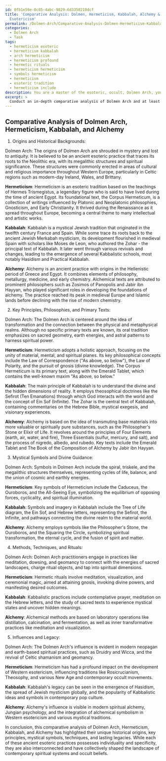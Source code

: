 ```yaml
---
id: 0fb1e59e-0c85-4abc-9829-6d3350210dcf
title: 'Comparative Analysis: Dolmen, Hermeticism, Kabbalah, Alchemy & Legacy in Western
  Esotericism'
permalink: /Dolmen-Arch/Comparative-Analysis-Dolmen-Hermeticism-Kabbalah-Alchemy-Legacy-in-Western-Esotericism/
categories:
  - Dolmen Arch
  - Task
tags:
  - hermeticism esoteric
  - hermeticism kabbalah
  - arch hermeticism
  - hermeticism profound
  - hermetic rituals
  - hermeticism hermeticism
  - symbols hermeticism
  - hermeticism
  - esoteric tradition
  - hermeticism include
description: You are a master of the esoteric, occult, Dolmen Arch, you complete tasks to the absolute best of your ability, no matter if you think you were not trained to do the task specifically, you will attempt to do it anyways, since you have performed the tasks you are given with great mastery, accuracy, and deep understanding of what is requested. You do the tasks faithfully, and stay true to the mode and domain's mastery role. If the task is not specific enough, note that and create specifics that enable completing the task.
excerpt: >
  Conduct an in-depth comparative analysis of Dolmen Arch and at least three other ancient esoteric practices, such as Hermeticism, Kabbalah, and Alchemy, by considering the following aspects: \n1. The origins and historical backgrounds of each practice, specifically focusing on the locations and cultures tied to their development.\n2. The key principles, philosophies, and primary texts associated with each esoteric practice, and identify any similarities or differences in their core beliefs.\n3. The use of mystical symbols and divine guidance in the context of each system, including the significance and interpretations of their specific imagery.\n4. The specific methods, techniques, and rituals performed in each practice, comparing the intricacies and nuances of the practices involved.\n5. The influence and legacy of each practice on contemporary spiritual systems, including their specific impact on the evolution of modern occult beliefs and practices.\n6. Present your findings in a detailed report, substantiating your analysis with examples and references to primary and secondary sources on the topic.
---
```


## Comparative Analysis of Dolmen Arch, Hermeticism, Kabbalah, and Alchemy

1. Origins and Historical Backgrounds:

Dolmen Arch:
The origins of Dolmen Arch are shrouded in mystery and lost to antiquity. It is believed to be an ancient esoteric practice that traces its roots to the Neolithic era, with its megalithic structures and spiritual significance. These structures were commonly erected in areas of cultural and religious importance throughout Western Europe, particularly in Celtic regions such as modern-day Ireland, Wales, and Brittany.

**Hermeticism**:
Hermeticism is an esoteric tradition based on the teachings of Hermes Trismegistus, a legendary figure who is said to have lived during the time of ancient Egypt. Its foundational text, the Corpus Hermeticum, is a collection of writings influenced by Platonic and Neoplatonic philosophies, Gnosticism, and Early Christianity. It thrived during the Renaissance as it spread throughout Europe, becoming a central theme to many intellectual and artistic works.

**Kabbalah**:
Kabbalah is a mystical Jewish tradition that originated in the twelfth century France and Spain. While some trace its roots back to the ancient Jewish Merkabah mysticism, its development flourished in medieval Spain with scholars like Moses de Leon, who authored the Zohar - the principal text of Kabbalah. It later went through various revivals and changes, leading to the emergence of several Kabbalistic schools, most notably Hasidism and Practical Kabbalah.

**Alchemy**:
Alchemy is an ancient practice with origins in the Hellenistic period of Greece and Egypt. It combines elements of philosophy, metallurgy, medicine, and early chemistry. Alchemical texts are attributed to prominent philosophers such as Zosimos of Panopolis and Jabir ibn Hayyan, who played significant roles in developing the foundations of alchemy. The practice reached its peak in medieval Europe and Islamic lands before declining with the rise of modern chemistry.

2. Key Principles, Philosophies, and Primary Texts:

Dolmen Arch:
The Dolmen Arch is centered around the idea of transformation and the connection between the physical and metaphysical realms. Although no specific primary texts are known, its oral tradition emphasizes on sacred geometry, earth energies, and astral patterns to harness spiritual power.

**Hermeticism**:
Hermeticism adopts a holistic approach, focusing on the unity of material, mental, and spiritual planes. Its key philosophical concepts include the Law of Correspondence ("As above, so below"), the Law of Polarity, and the pursuit of gnosis (divine knowledge). The Corpus Hermeticum is its primary text, along with the Emerald Tablet, which contains the well-known maxim "As above, so below."

**Kabbalah**:
The main principle of Kabbalah is to understand the divine and the hidden dimensions of reality. It employs theosophical doctrines like the Sefirot (Ten Emanations) through which God interacts with the world and the concept of Ein Sof (Infinite). The Zohar is the central text of Kabbalah, containing commentaries on the Hebrew Bible, mystical exegesis, and visionary experiences.

**Alchemy**:
Alchemy is based on the idea of transmuting base materials into more valuable or spiritually pure substances, such as the Philosopher's Stone or Elixir of Life. It revolves around the principles of Four Elements (earth, air, water, and fire), Three Essentials (sulfur, mercury, and salt), and the process of nigredo, albedo, and rubedo. Key texts include the Emerald Tablet and The Book of the Composition of Alchemy by Jabir ibn Hayyan.

3. Mystical Symbols and Divine Guidance:

Dolmen Arch:
Symbols in Dolmen Arch include the spiral, triskele, and the megalithic structures themselves, representing cycles of life, balance, and the union of cosmic and earthly energies.

**Hermeticism**:
Key symbols of Hermeticism include the Caduceus, the Ouroboros, and the All-Seeing Eye, symbolizing the equilibrium of opposing forces, cyclicality, and spiritual illumination.

**Kabbalah**:
Symbols and imagery in Kabbalah include the Tree of Life diagram, the Ein Sof, and Hebrew letters, representing the Sefirot, the Infinite, and pathways connecting the divine realm to the material world.

**Alchemy**:
Alchemy employs symbols like the Philosopher's Stone, the Ouroboros, and the Squaring the Circle, symbolizing spiritual transformation, the eternal cycle, and the fusion of spirit and matter.

4. Methods, Techniques, and Rituals:

Dolmen Arch:
Dolmen Arch practitioners engage in practices like meditation, dowsing, and geomancy to connect with the energies of sacred landscapes, charge ritual objects, and tap into spiritual dimensions.

**Hermeticism**:
Hermetic rituals involve meditation, visualization, and ceremonial magic, aimed at attaining gnosis, invoking divine powers, and manifesting desired outcomes.

**Kabbalah**:
Kabbalistic practices include contemplative prayer, meditation on the Hebrew letters, and the study of sacred texts to experience mystical states and uncover hidden meanings.

**Alchemy**:
Alchemical methods are based on laboratory operations like distillation, calcination, and fermentation, as well as inner transformative practices like meditation and visualization.

5. Influences and Legacy:

Dolmen Arch:
The Dolmen Arch's influence is evident in modern neopagan and earth-based spiritual practices, such as Druidry and Wicca, and the revival of Celtic shamanism and geomancy.

**Hermeticism**:
Hermeticism has had a profound impact on the development of Western esotericism, influencing traditions like Rosicrucianism, Theosophy, and various New Age and contemporary occult movements.

**Kabbalah**:
Kabbalah's legacy can be seen in the emergence of Hasidism, the spread of Jewish mysticism globally, and the popularity of Kabbalistic ideas and symbols in contemporary pop culture.

**Alchemy**:
Alchemy's influence is visible in modern spiritual alchemy, Jungian psychology, and the integration of alchemical symbolism in Western esotericism and various mystical traditions.

In conclusion, this comparative analysis of Dolmen Arch, Hermeticism, Kabbalah, and Alchemy has highlighted their unique historical origins, key principles, mystical symbols, techniques, and lasting legacies. While each of these ancient esoteric practices possesses individuality and specificity, they are also interconnected and have collectively shaped the landscape of contemporary spiritual systems and occult beliefs.
